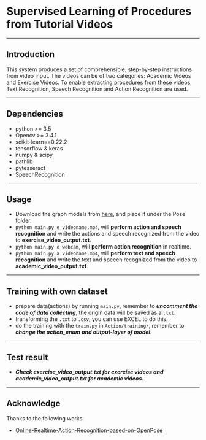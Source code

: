 # Supervised Learning of Procedures from Tutorial Videos



------
## Introduction
This system produces a set of comprehensible, step-by-step instructions from video input. The videos can be of two categories: Academic Videos and Exercise Videos. To enable extracting procedures from these videos, Text Recognition, Speech Recognition and Action Recognition are used.


------
## Dependencies
 - python >= 3.5
 - Opencv >= 3.4.1   
 - scikit-learn==0.22.2
 - tensorflow & keras
 - numpy & scipy 
 - pathlib
 - pytesseract
 - SpeechRecognition
 
 
------
## Usage
 - Download the graph models from [here](https://drive.google.com/drive/folders/17Z7MwdQNTMPFvgms96S6XNdHV_nxATuy?usp=sharing), and place it under the Pose folder.
 - `python main.py e videoname.mp4`, will **perform action and speech recognition** and write the actions and speech recognized from the video to **exercise_video_output.txt**.
 - `python main.py e webcam`, will **perform action recognition** in realtime.
 - `python main.py a videoname.mp4`, will **perform text and speech recognition** and write the text and speech recognized from the video to **academic_video_output.txt**.




------
## Training with own dataset
 - prepare data(actions) by running `main.py`, remember to ***uncomment the code of data collecting***, the origin data will be saved as a `.txt`.
 - transforming the `.txt` to `.csv`, you can use EXCEL to do this.
 - do the training with the `train.py` in `Action/training/`, remember to ***change the action_enum and output-layer of model***.
 
 
------
## Test result
 - ***Check exercise_video_output.txt for exercise videos and academic_video_output.txt for academic videos.***



------
## Acknowledge
Thanks to the following works:    
 - [Online-Realtime-Action-Recognition-based-on-OpenPose](https://github.com/LZQthePlane/Online-Realtime-Action-Recognition-based-on-OpenPose)   
 